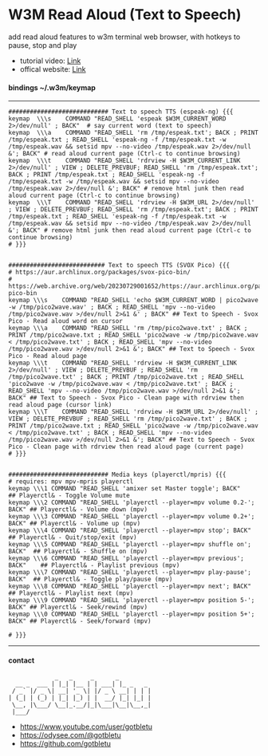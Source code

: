 # W3M Read Aloud (Text to Speech)
add read aloud features to w3m terminal web browser, with hotkeys to pause, stop and play

* tutorial video: [Link](https://youtu.be/DD0K0cpfAXo)
* offical website: [Link](https://www.youtube.com/user/gotbletu)

#### bindings ~/.w3m/keymap

----

    ############################ Text to speech TTS (espeak-ng) {{{
    keymap  \\\s    COMMAND "READ_SHELL 'espeak $W3M_CURRENT_WORD 2>/dev/null' ; BACK"  # say current word (text to speech)
    keymap  \\\a    COMMAND "READ_SHELL 'rm /tmp/espeak.txt'; BACK ; PRINT /tmp/espeak.txt ; READ_SHELL 'espeak-ng -f /tmp/espeak.txt -w /tmp/espeak.wav && setsid mpv --no-video /tmp/espeak.wav 2>/dev/null &'; BACK" # read aloud current page (Ctrl-c to continue browsing)
    keymap  \\\t    COMMAND "READ_SHELL 'rdrview -H $W3M_CURRENT_LINK 2>/dev/null' ; VIEW ; DELETE_PREVBUF; READ_SHELL 'rm /tmp/espeak.txt'; BACK ; PRINT /tmp/espeak.txt ; READ_SHELL 'espeak-ng -f /tmp/espeak.txt -w /tmp/espeak.wav && setsid mpv --no-video /tmp/espeak.wav 2>/dev/null &'; BACK" # remove html junk then read aloud current page (Ctrl-c to continue browsing)
    keymap  \\\T    COMMAND "READ_SHELL 'rdrview -H $W3M_URL 2>/dev/null' ; VIEW ; DELETE_PREVBUF; READ_SHELL 'rm /tmp/espeak.txt'; BACK ; PRINT /tmp/espeak.txt ; READ_SHELL 'espeak-ng -f /tmp/espeak.txt -w /tmp/espeak.wav && setsid mpv --no-video /tmp/espeak.wav 2>/dev/null &'; BACK" # remove html junk then read aloud current page (Ctrl-c to continue browsing)
    # }}}
    
    
    ########################### Text to speech TTS (SVOX Pico) {{{
    # https://aur.archlinux.org/packages/svox-pico-bin/
    # https://web.archive.org/web/20230729001652/https://aur.archlinux.org/packages/svox-pico-bin
    keymap \\\s    COMMAND "READ_SHELL 'echo $W3M_CURRENT_WORD | pico2wave -w /tmp/pico2wave.wav' ; BACK ; READ_SHELL 'mpv --no-video /tmp/pico2wave.wav >/dev/null 2>&1 &' ; BACK" ## Text to Speech - Svox Pico - Read aloud word on cursor
    keymap \\\a    COMMAND "READ_SHELL 'rm /tmp/pico2wave.txt' ; BACK ; PRINT /tmp/pico2wave.txt ; READ_SHELL 'pico2wave -w /tmp/pico2wave.wav < /tmp/pico2wave.txt' ; BACK ; READ_SHELL 'mpv --no-video /tmp/pico2wave.wav >/dev/null 2>&1 &'; BACK" ## Text to Speech - Svox Pico - Read aloud page
    keymap \\\t    COMMAND "READ_SHELL 'rdrview -H $W3M_CURRENT_LINK 2>/dev/null' ; VIEW ; DELETE_PREVBUF ; READ_SHELL 'rm /tmp/pico2wave.txt' ; BACK ; PRINT /tmp/pico2wave.txt ; READ_SHELL 'pico2wave -w /tmp/pico2wave.wav < /tmp/pico2wave.txt' ; BACK ; READ_SHELL 'mpv --no-video /tmp/pico2wave.wav >/dev/null 2>&1 &'; BACK" ## Text to Speech - Svox Pico - Clean page with rdrview then read aloud page (cursor link)
    keymap \\\T    COMMAND "READ_SHELL 'rdrview -H $W3M_URL 2>/dev/null' ; VIEW ; DELETE_PREVBUF ; READ_SHELL 'rm /tmp/pico2wave.txt' ; BACK ; PRINT /tmp/pico2wave.txt ; READ_SHELL 'pico2wave -w /tmp/pico2wave.wav < /tmp/pico2wave.txt' ; BACK ; READ_SHELL 'mpv --no-video /tmp/pico2wave.wav >/dev/null 2>&1 &'; BACK" ## Text to Speech - Svox Pico - Clean page with rdrview then read aloud page (current page)
    # }}}


    ############################ Media keys (playerctl/mpris) {{{
    # requires: mpv mpv-mpris playerctl
    keymap \\\1 COMMAND "READ_SHELL 'amixer set Master toggle'; BACK"           ## Playerctl& - Toggle Volume mute
    keymap \\\2 COMMAND "READ_SHELL 'playerctl --player=mpv volume 0.2-'; BACK" ## Playerctl& - Volume down (mpv)
    keymap \\\3 COMMAND "READ_SHELL 'playerctl --player=mpv volume 0.2+'; BACK" ## Playerctl& - Volume up (mpv)
    keymap \\\4 COMMAND "READ_SHELL 'playerctl --player=mpv stop'; BACK"        ## Playerctl& - Quit/stop/exit (mpv)
    keymap \\\5 COMMAND "READ_SHELL 'playerctl --player=mpv shuffle on'; BACK"  ## Playerctl& - Shuffle on (mpv)
    keymap \\\6 COMMAND "READ_SHELL 'playerctl --player=mpv previous'; BACK"    ## Playerctl& - Playlist previous (mpv)
    keymap \\\7 COMMAND "READ_SHELL 'playerctl --player=mpv play-pause'; BACK"  ## Playerctl& - Toggle play/pause (mpv)
    keymap \\\8 COMMAND "READ_SHELL 'playerctl --player=mpv next'; BACK"        ## Playerctl& - Playlist next (mpv)
    keymap \\\9 COMMAND "READ_SHELL 'playerctl --player=mpv position 5-'; BACK" ## Playerctl& - Seek/rewind (mpv)
    keymap \\\0 COMMAND "READ_SHELL 'playerctl --player=mpv position 5+'; BACK" ## Playerctl& - Seek/forward (mpv)
    
    # }}}

----

#### contact

                 _   _     _      _
      __ _  ___ | |_| |__ | | ___| |_ _   _
     / _` |/ _ \| __| '_ \| |/ _ \ __| | | |
    | (_| | (_) | |_| |_) | |  __/ |_| |_| |
     \__, |\___/ \__|_.__/|_|\___|\__|\__,_|
     |___/

- https://www.youtube.com/user/gotbletu
- https://odysee.com/@gotbletu
- https://github.com/gotbletu

